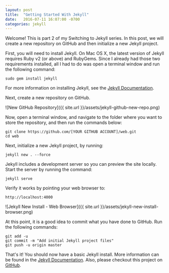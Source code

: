 ```yaml
---
layout: post
title:  "Getting Started With Jekyll"
date:   2016-07-11 16:07:00 -0700
categories: jekyll
---
```

Welcome! This is part 2 of my Switching to Jekyll series.  In this post, we will create a new repository on GitHub and then initialize a new Jekyll project.

First, you will need to install Jekyll.  On Mac OS X, the latest version of Jekyll requires Ruby v2 (or above) and RubyGems.  Since I already had those two requirements installed, all I had to do was open a terminal window and run the following command:

```
sudo gem install jekyll
```

For more information on installing Jekyll, see the [Jekyll Documentation][jekyll-install].

Next, create a new repository on GitHub.

![New GitHub Repository]({{ site.url }}/assets/jekyll-github-new-repo.png)

Now, open a terminal window, and navigate to the folder where you want to store the repository, and then run the commands below:

```    
git clone https://github.com/[YOUR GITHUB ACCOUNT]/web.git
cd web
```

Next, initialize a new Jekyll project, by running:

```
jekyll new . --force
```

Jekyll includes a development server so you can preview the site locally.  Start the server by running the command:

```
jekyll serve
```

Verify it works by pointing your web browser to:

```
http://localhost:4000
```

![Jekyll New Install - Web Browser]({{ site.url }}/assets/jekyll-new-install-browser.png)

At this point, it is a good idea to commit what you have done to GitHub. Run the following commands:

```
git add -u
git commit -m "Add initial Jekyll project files"
git push -u origin master
```

That's it!  You should now have a basic Jekyll install.  More information can be found in the [Jekyll Documentation][jekyll-docs].  Also, please checkout this project on [GitHub][my-github].

[jekyll-install]: https://jekyllrb.com/docs/installation/ 
[jekyll-docs]:    https://jekyllrb.com/docs/home/
[my-github]:      https://github.com/harrisonrw/web


